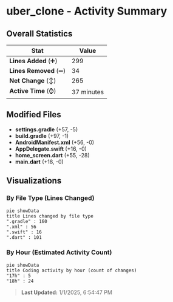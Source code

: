 # uber_clone - Activity Summary 

## Overall Statistics

| Stat                   | Value                                                             |
| ---------------------- | ----------------------------------------------------------------- |
| **Lines Added** (➕)   | 299                                          |
| **Lines Removed** (➖) | 34                                        |
| **Net Change** (↕)    | 265                |
| **Active Time** (⌚)   | 37 minutes |


## Modified Files
- **settings.gradle** (+57, -5)
- **build.gradle** (+97, -1)
- **AndroidManifest.xml** (+56, -0)
- **AppDelegate.swift** (+16, -0)
- **home_screen.dart** (+55, -28)
- **main.dart** (+18, -0)

## Visualizations

### By File Type (Lines Changed)

```mermaid
pie showData
title Lines changed by file type
".gradle" : 160
".xml" : 56
".swift" : 16
".dart" : 101
```

### By Hour (Estimated Activity Count)

```mermaid
pie showData
title Coding activity by hour (count of changes)
"17h" : 5
"18h" : 24
```


> **Last Updated:** 1/1/2025, 6:54:47 PM